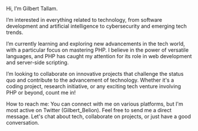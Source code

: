 
 Hi, I’m Gilbert Tallam. 

I’m interested in everything related to technology, from software development and artificial intelligence to cybersecurity and emerging tech trends.

 I’m currently learning and exploring new advancements in the tech world, with a particular focus on mastering PHP. I believe in the power of versatile languages, and PHP has caught my attention for its role in web development and server-side scripting.

 I’m looking to collaborate on innovative projects that challenge the status quo and contribute to the advancement of technology. Whether it's a coding project, research initiative, or any exciting tech venture involving PHP or beyond, count me in!

How to reach me: You can connect with me on various platforms, but I'm most active on Twitter (Gilbert_Belion). Feel free to send me a direct message. Let's chat about tech, collaborate on projects, or just have a good conversation.

<!---
gtallam/gtallam is a special  repository because its `README.md` (this file) appears on your GitHub profile.
You can click the Preview link to take a look at your changes.
--->
